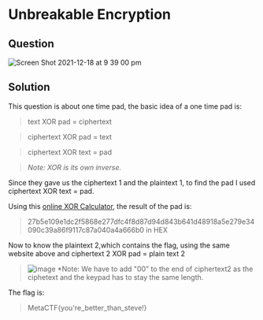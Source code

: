 # Unbreakable Encryption

## Question
![Screen Shot 2021-12-18 at 9 39 00 pm](https://user-images.githubusercontent.com/65474495/146638108-d2161618-68c8-47fa-b571-7483bf3af9eb.png)

## Solution
This question is about one time pad, the basic idea of a one time pad is:
>text XOR pad = ciphertext

>ciphertext XOR pad = text

>ciphertext XOR text = pad

>*Note: XOR is its own inverse.*

Since they gave us the ciphertext 1 and the plaintext 1, to find the pad I used ciphertext XOR text = pad.

Using this [online XOR Calculator](https://xor.pw/#), the result of the pad is:
>27b5e109e1dc2f5868e277dfc4f8d87d94d843b641d48918a5e279e34090c39a86f9117c87a040a4a666b0 in HEX

Now to know the plaintext 2,which contains the flag, using the same website above and ciphertext 2 XOR pad = plain text 2
>![image](https://user-images.githubusercontent.com/65474495/146638795-2ad60aed-96ce-4a17-9631-0f1823c55519.png)
>*Note: We have to add "00" to the end of ciphertext2 as the ciphetext and the keypad has to stay the same length.

The flag is:
> MetaCTF{you're_better_than_steve!}
